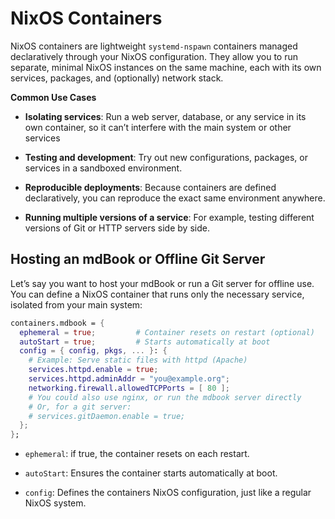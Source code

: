 # NixOS Containers

NixOS containers are lightweight `systemd-nspawn` containers managed
declaratively through your NixOS configuration. They allow you to run separate,
minimal NixOS instances on the same machine, each with its own services,
packages, and (optionally) network stack.

**Common Use Cases**

- **Isolating services**: Run a web server, database, or any service in its own
  container, so it can’t interfere with the main system or other services

- **Testing and development**: Try out new configurations, packages, or services
  in a sandboxed environment.

- **Reproducible deployments**: Because containers are defined declaratively,
  you can reproduce the exact same environment anywhere.

- **Running multiple versions of a service**: For example, testing different
  versions of Git or HTTP servers side by side.

## Hosting an mdBook or Offline Git Server

Let’s say you want to host your mdBook or run a Git server for offline use. You
can define a NixOS container that runs only the necessary service, isolated from
your main system:

```nix
containers.mdbook = {
  ephemeral = true;         # Container resets on restart (optional)
  autoStart = true;         # Starts automatically at boot
  config = { config, pkgs, ... }: {
    # Example: Serve static files with httpd (Apache)
    services.httpd.enable = true;
    services.httpd.adminAddr = "you@example.org";
    networking.firewall.allowedTCPPorts = [ 80 ];
    # You could also use nginx, or run the mdbook server directly
    # Or, for a git server:
    # services.gitDaemon.enable = true;
  };
};
```

- `ephemeral`: if true, the container resets on each restart.

- `autoStart`: Ensures the container starts automatically at boot.

- `config`: Defines the containers NixOS configuration, just like a regular
  NixOS system.
